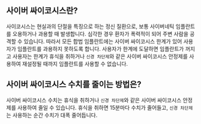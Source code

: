 ## 사이버 싸이코시스란?

사이코시스는 현실과의 단절을 특징으로 하는 정신 질환으로, 보통 사이버네틱 임플란트를 오용하거나 과용할 때 발생합니다. 심각한 경우 환자가 폭력적이 되어 주변 사람을 공격할 수 있습니다. 따라서 모든 합법 임플란트에는 사이버 싸이코시스 한계가 있어 사용자가 임플란트를 과용하지 못하도록 합니다. 사용자가 한계에 도달하면 임플란트가 꺼지고 사용자는 한계가 휴식을 취하거나 `신경 차단제`와 같은 사이버 싸이코시스 안정제를 사용하여 재설정될 때까지 임플란트를 사용할 수 없습니다.

## 사이버 싸이코시스 수치를 줄이는 방법은?

사이버 싸이코시스 수치는 휴식을 취하거나 `신경 차단제`와 같은 사이버 싸이코시스 안정제를 사용하여 줄일 수 있습니다. 휴식을 취하면 15분마다 수치가 줄어들고, `신경 차단제`는 사용하는 순간 수치가 대폭 줄어듭니다.
